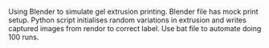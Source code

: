 Using Blender to simulate gel extrusion printing.
Blender file has mock print setup.
Python script initialises random variations in extrusion and writes captured images from rendor to correct label.
Use bat file to automate doing 100 runs.